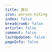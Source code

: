 ```yaml
---
title: 游记
icon: person-hiking
index: false
breadcrumb: false
article: false
comment: false
lastUpdated: false
pageInfo: false
---
```


<AutoCatalog />

